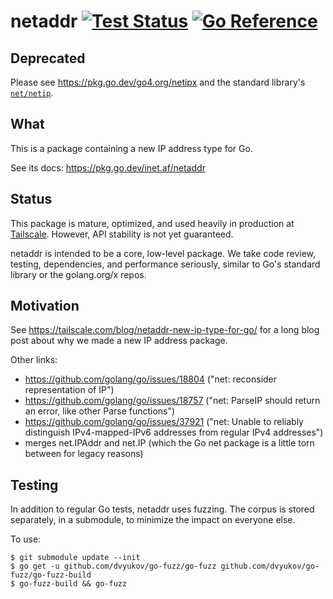 # netaddr [![Test Status](https://github.com/inetaf/netaddr/workflows/Linux/badge.svg)](https://github.com/inetaf/netaddr/actions) [![Go Reference](https://pkg.go.dev/badge/inet.af/netaddr.svg)](https://pkg.go.dev/inet.af/netaddr)

## Deprecated

Please see https://pkg.go.dev/go4.org/netipx and the standard library's
[`net/netip`](https://pkg.go.dev/net/netip).

## What

This is a package containing a new IP address type for Go.

See its docs: https://pkg.go.dev/inet.af/netaddr

## Status

This package is mature, optimized, and used heavily in production at [Tailscale](https://tailscale.com).
However, API stability is not yet guaranteed.

netaddr is intended to be a core, low-level package.
We take code review, testing, dependencies, and performance seriously, similar to Go's standard library or the golang.org/x repos.

## Motivation

See https://tailscale.com/blog/netaddr-new-ip-type-for-go/ for a long
blog post about why we made a new IP address package.

Other links:

* https://github.com/golang/go/issues/18804 ("net: reconsider representation of IP")
* https://github.com/golang/go/issues/18757 ("net: ParseIP should return an error, like other Parse functions")
* https://github.com/golang/go/issues/37921 ("net: Unable to reliably distinguish IPv4-mapped-IPv6 addresses from regular IPv4 addresses")
* merges net.IPAddr and net.IP (which the Go net package is a little torn between for legacy reasons)

## Testing

In addition to regular Go tests, netaddr uses fuzzing.
The corpus is stored separately, in a submodule,
to minimize the impact on everyone else.

To use:

```
$ git submodule update --init
$ go get -u github.com/dvyukov/go-fuzz/go-fuzz github.com/dvyukov/go-fuzz/go-fuzz-build
$ go-fuzz-build && go-fuzz
```

